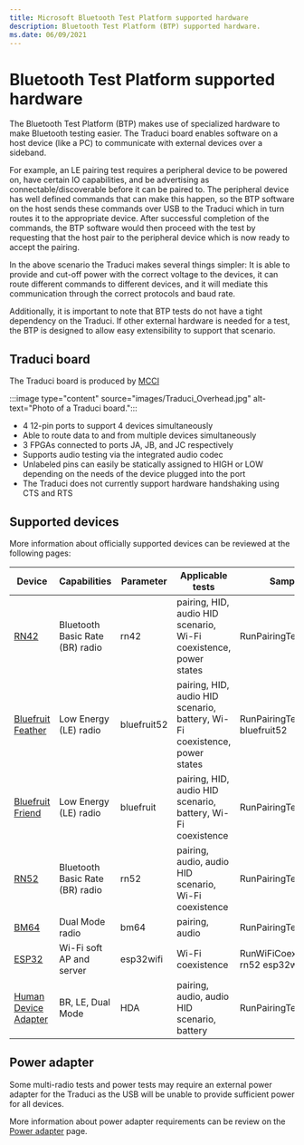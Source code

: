 ```yaml
---
title: Microsoft Bluetooth Test Platform supported hardware
description: Bluetooth Test Platform (BTP) supported hardware.
ms.date: 06/09/2021
---
```


# Bluetooth Test Platform supported hardware

The Bluetooth Test Platform (BTP) makes use of specialized hardware to make Bluetooth testing easier. The Traduci board enables software on a host device (like a PC) to communicate with external devices over a sideband.

For example, an LE pairing test requires a peripheral device to be powered on, have certain IO capabilities, and be advertising as connectable/discoverable before it can be paired to. The peripheral device has well defined commands that can make this happen, so the BTP software on the host sends these commands over USB to the Traduci which in turn routes it to the appropriate device. After successful completion of the commands, the BTP software would then proceed with the test by requesting that the host pair to the peripheral device which is now ready to accept the pairing.

In the above scenario the Traduci makes several things simpler: It is able to provide and cut-off power with the correct voltage to the devices, it can route different commands to different devices, and it will mediate this communication through the correct protocols and baud rate.

Additionally, it is important to note that BTP tests do not have a tight dependency on the Traduci. If other external hardware is needed for a test, the BTP is designed to allow easy extensibility to support that scenario.

## Traduci board

The Traduci board is produced by [MCCI](https://mcci.com/usb/dev-tools/model-2411/)

:::image type="content" source="images/Traduci_Overhead.jpg" alt-text="Photo of a Traduci board.":::

- 4 12-pin ports to support 4 devices simultaneously
- Able to route data to and from multiple devices simultaneously
- 3 FPGAs connected to ports JA, JB, and JC respectively
- Supports audio testing via the integrated audio codec
- Unlabeled pins can easily be statically assigned to HIGH or LOW depending on the needs of the device plugged into the port
- The Traduci does not currently support hardware handshaking using CTS and RTS

## Supported devices

More information about officially supported devices can be reviewed at the following pages:

| Device | Capabilities | Parameter | Applicable tests | Sample cmd line |
| --- | --- | --- | --- | --- |
| [RN42](testing-BTP-hw-rn42.md) | Bluetooth Basic Rate (BR) radio | rn42 | pairing, HID, audio HID scenario, Wi-Fi coexistence, power states | RunPairingTests.bat rn42 |
| [Bluefruit Feather](testing-BTP-hw-bluefruit-Feather.md) | Low Energy (LE) radio | bluefruit52 |  pairing, HID, audio HID scenario, battery, Wi-Fi coexistence, power states | RunPairingTests.bat bluefruit52 |
| [Bluefruit Friend](testing-BTP-hw-bluefruit-Friend.md) | Low Energy (LE) radio | bluefruit | pairing, HID, audio HID scenario, battery, Wi-Fi coexistence | RunPairingTests.bat bluefruit |
| [RN52](testing-BTP-hw-rn52.md) | Bluetooth Basic Rate (BR) radio | rn52 | pairing, audio, audio HID scenario, Wi-Fi coexistence | RunPairingTests.bat rn52 |
| [BM64](testing-BTP-hw-bm64.md) | Dual Mode radio | bm64 | pairing, audio | RunPairingTests.bat bm64 |
| [ESP32](testing-BTP-hw-esp32.md) | Wi-Fi soft AP and server | esp32wifi | Wi-Fi coexistence | RunWiFiCoexScenarioTests.bat rn52 esp32wifi |
| [Human Device Adapter](testing-BTP-human-device-adapter.md) | BR, LE, Dual Mode | HDA | pairing, audio, audio HID scenario, battery | RunPairingTests.bat HDA |

## Power adapter

Some multi-radio tests and power tests may require an external power adapter for the Traduci as the USB will be unable to provide sufficient power for all devices. 

More information about power adapter requirements can be review on the [Power adapter](testing-BTP-hw-power-adapter.md) page.
